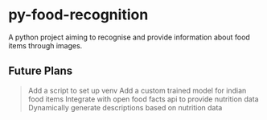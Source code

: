 # py-food-recognition
A python project aiming to recognise and provide information about food items through images.

## Future Plans
> Add a script to set up venv
> Add a custom trained model for indian food items
> Integrate with open food facts api to provide nutrition data
> Dynamically generate descriptions based on nutrition data
